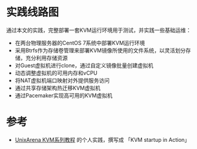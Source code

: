 # 实践线路图

通过本文的实践，完整部署一套KVM运行环境用于测试，并实践一些基础运维：

* 在两台物理服务器的CentOS 7系统中部署KVM运行环境
* 采用Btrfs作为存储卷管理来部署KVM镜像所使用的文件系统，以灵活划分存储，充分利用存储资源
* 对Guest虚拟机进行clone，通过自定义镜像批量创建虚拟机
* 动态调整虚拟机的可用内存和vCPU
* 将NAT虚拟机端口映射对外提供服务访问
* 通过共享存储架构热迁移KVM虚拟机
* 通过Pacemaker实现高可用的KVM虚拟机



# 参考 

* [UnixArena KVM系列教程](http://www.unixarena.com/category/redhat-linux/linux-kvm) 的个人实践，撰写成 「KVM startup in Action」